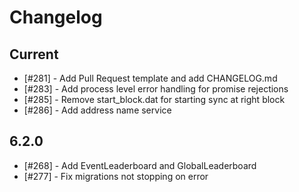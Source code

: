 # Changelog

## Current

- [#281] - Add Pull Request template and add CHANGELOG.md
- [#283] - Add process level error handling for promise rejections
- [#285] - Remove start_block.dat for starting sync at right block
- [#286] - Add address name service

## 6.2.0

- [#268] - Add EventLeaderboard and GlobalLeaderboard
- [#277] - Fix migrations not stopping on error

